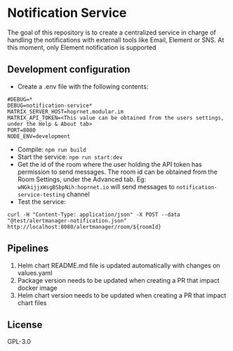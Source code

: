 # Notification Service

The goal of this repository is to create a centralized service in charge of handling the notifications with externall tools like Email, Element or SNS. At this moment, only Element notification is supported

## Development configuration

- Create a .env file with the following contents:
```
#DEBUG=*
DEBUG=notification-service*
MATRIX_SERVER_HOST=hoprnet.modular.im
MATRIX_API_TOKEN=<This value can be obtained from the users settings, under the Help & About tab>
PORT=8080
NODE_ENV=development
```
- Compile: `npm run build`
- Start the service: `npm run start:dev`
- Get the id of the room where the user holding the API token has permission to send messages. The room id can be obtained from the Room Settings, under the Advanced tab. Eg: `wNGkijjxWsgBSbpNih:hoprnet.io` will send messages to `notification-service-testing` channel
- Test the service: 
```
curl -H "Content-Type: application/json" -X POST --data "@test/alertmanager-notification.json" http://localhost:8080/alertmanager/room/${roomId}
```

## Pipelines

1. Helm chart README.md file is updated automatically with changes on values.yaml
2. Package version needs to be updated when creating a PR that impact docker image
3. Helm chart version needs to be updated when creating a PR that impact chart files

## License

GPL-3.0
